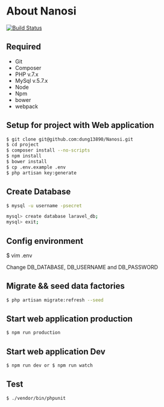 # About Nanosi

[![Build Status](https://api.travis-ci.org/dung13890/Nanosi.svg)](https://travis-ci.org/dung13890/Nanosi)

## Required

 - Git
 - Composer
 - PHP v.7.x
 - MySql v.5.7.x
 - Node
 - Npm
 - bower
 - webpack

## Setup for project with Web application

```sh
$ git clone git@github.com:dung13890/Nanosi.git
$ cd project
$ composer install --no-scripts
$ npm install
$ bower install
$ cp .env.example .env
$ php artisan key:generate
```

## Create Database 

```sh
$ mysql -u username -psecret

mysql> create database laravel_db;
mysql> exit;
```
## Config environment
$ vim .env

Change DB_DATABASE, DB_USERNAME and DB_PASSWORD

## Migrate && seed data factories

```sh
$ php artisan migrate:refresh --seed
```

## Start web application production

```sh
$ npm run production
```

## Start web application Dev

```sh
$ npm run dev or $ npm run watch
```

## Test

```sh
$ ./vendor/bin/phpunit
```
